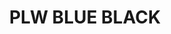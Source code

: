 ---
layout: product
title: "PLW BLUE BLACK"
price: "500" 
desc: "Emajl Voš"
img_path: "/assets/img/A.MIG-1617.webp"
brand: "AMMO"
available: false
special_offer: false
new: false
soon: false
cat: "060000"
subcat: "060300"
subsubcat: "00"
sifra: "A.MIG-1617"
popular: false
spec: false
---